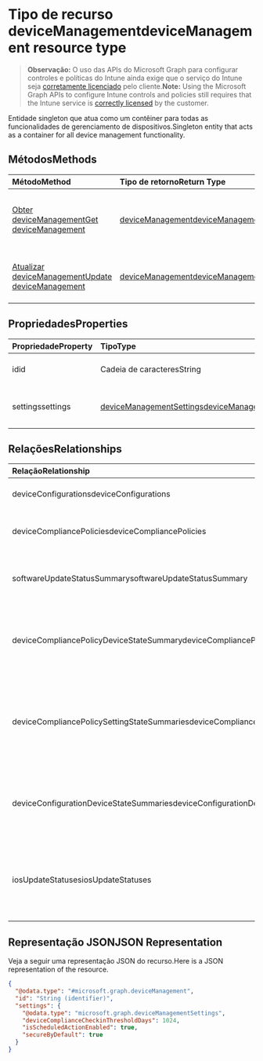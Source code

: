 # <a name="devicemanagement-resource-type"></a><span data-ttu-id="89069-101">Tipo de recurso deviceManagement</span><span class="sxs-lookup"><span data-stu-id="89069-101">deviceManagement resource type</span></span>

> <span data-ttu-id="89069-102">**Observação:** O uso das APIs do Microsoft Graph para configurar controles e políticas do Intune ainda exige que o serviço do Intune seja [corretamente licenciado](https://go.microsoft.com/fwlink/?linkid=839381) pelo cliente.</span><span class="sxs-lookup"><span data-stu-id="89069-102">**Note:** Using the Microsoft Graph APIs to configure Intune controls and policies still requires that the Intune service is [correctly licensed](https://go.microsoft.com/fwlink/?linkid=839381) by the customer.</span></span>

<span data-ttu-id="89069-103">Entidade singleton que atua como um contêiner para todas as funcionalidades de gerenciamento de dispositivos.</span><span class="sxs-lookup"><span data-stu-id="89069-103">Singleton entity that acts as a container for all device management functionality.</span></span>
## <a name="methods"></a><span data-ttu-id="89069-104">Métodos</span><span class="sxs-lookup"><span data-stu-id="89069-104">Methods</span></span>
|<span data-ttu-id="89069-105">Método</span><span class="sxs-lookup"><span data-stu-id="89069-105">Method</span></span>|<span data-ttu-id="89069-106">Tipo de retorno</span><span class="sxs-lookup"><span data-stu-id="89069-106">Return Type</span></span>|<span data-ttu-id="89069-107">Descrição</span><span class="sxs-lookup"><span data-stu-id="89069-107">Description</span></span>|
|:---|:---|:---|
|[<span data-ttu-id="89069-108">Obter deviceManagement</span><span class="sxs-lookup"><span data-stu-id="89069-108">Get deviceManagement</span></span>](../api/intune_deviceconfig_devicemanagement_get.md)|[<span data-ttu-id="89069-109">deviceManagement</span><span class="sxs-lookup"><span data-stu-id="89069-109">deviceManagement</span></span>](../resources/intune_deviceconfig_devicemanagement.md)|<span data-ttu-id="89069-110">Propriedades de leitura e relações do objeto [deviceManagement](../resources/intune_deviceconfig_devicemanagement.md).</span><span class="sxs-lookup"><span data-stu-id="89069-110">Read properties and relationships of [plannerTaskDetails](../resources/intune_deviceconfig_devicemanagement.md) object.</span></span>|
|[<span data-ttu-id="89069-111">Atualizar deviceManagement</span><span class="sxs-lookup"><span data-stu-id="89069-111">Update deviceManagement</span></span>](../api/intune_deviceconfig_devicemanagement_update.md)|[<span data-ttu-id="89069-112">deviceManagement</span><span class="sxs-lookup"><span data-stu-id="89069-112">deviceManagement</span></span>](../resources/intune_deviceconfig_devicemanagement.md)|<span data-ttu-id="89069-113">Atualiza as propriedades de um objeto [deviceManagement](../resources/intune_deviceconfig_devicemanagement.md).</span><span class="sxs-lookup"><span data-stu-id="89069-113">Update the properties of a [calendar](../resources/intune_deviceconfig_devicemanagement.md) object.</span></span>|

## <a name="properties"></a><span data-ttu-id="89069-114">Propriedades</span><span class="sxs-lookup"><span data-stu-id="89069-114">Properties</span></span>
|<span data-ttu-id="89069-115">Propriedade</span><span class="sxs-lookup"><span data-stu-id="89069-115">Property</span></span>|<span data-ttu-id="89069-116">Tipo</span><span class="sxs-lookup"><span data-stu-id="89069-116">Type</span></span>|<span data-ttu-id="89069-117">Descrição</span><span class="sxs-lookup"><span data-stu-id="89069-117">Description</span></span>|
|:---|:---|:---|
|<span data-ttu-id="89069-118">id</span><span class="sxs-lookup"><span data-stu-id="89069-118">id</span></span>|<span data-ttu-id="89069-119">Cadeia de caracteres</span><span class="sxs-lookup"><span data-stu-id="89069-119">String</span></span>|<span data-ttu-id="89069-120">Identificador exclusivo</span><span class="sxs-lookup"><span data-stu-id="89069-120">Unique Identifier</span></span>|
|<span data-ttu-id="89069-121">settings</span><span class="sxs-lookup"><span data-stu-id="89069-121">settings</span></span>|[<span data-ttu-id="89069-122">deviceManagementSettings</span><span class="sxs-lookup"><span data-stu-id="89069-122">deviceManagementSettings</span></span>](../resources/intune_deviceconfig_devicemanagementsettings.md)|<span data-ttu-id="89069-123">Configurações de nível da conta.</span><span class="sxs-lookup"><span data-stu-id="89069-123">Account level settings.</span></span>|

## <a name="relationships"></a><span data-ttu-id="89069-124">Relações</span><span class="sxs-lookup"><span data-stu-id="89069-124">Relationships</span></span>
|<span data-ttu-id="89069-125">Relação</span><span class="sxs-lookup"><span data-stu-id="89069-125">Relationship</span></span>|<span data-ttu-id="89069-126">Tipo</span><span class="sxs-lookup"><span data-stu-id="89069-126">Type</span></span>|<span data-ttu-id="89069-127">Descrição</span><span class="sxs-lookup"><span data-stu-id="89069-127">Description</span></span>|
|:---|:---|:---|
|<span data-ttu-id="89069-128">deviceConfigurations</span><span class="sxs-lookup"><span data-stu-id="89069-128">deviceConfigurations</span></span>|<span data-ttu-id="89069-129">Coleção [deviceConfiguration](../resources/intune_deviceconfig_deviceconfiguration.md)</span><span class="sxs-lookup"><span data-stu-id="89069-129">[deviceConfiguration](../resources/intune_deviceconfig_deviceconfiguration.md) collection</span></span>|<span data-ttu-id="89069-130">As configurações de dispositivos.</span><span class="sxs-lookup"><span data-stu-id="89069-130">The device configurations.</span></span>|
|<span data-ttu-id="89069-131">deviceCompliancePolicies</span><span class="sxs-lookup"><span data-stu-id="89069-131">deviceCompliancePolicies</span></span>|<span data-ttu-id="89069-132">Coleção [deviceCompliancePolicy](../resources/intune_deviceconfig_devicecompliancepolicy.md)</span><span class="sxs-lookup"><span data-stu-id="89069-132">[deviceCompliancePolicy](../resources/intune_deviceconfig_devicecompliancepolicy.md) collection</span></span>|<span data-ttu-id="89069-133">As políticas de conformidade do dispositivo.</span><span class="sxs-lookup"><span data-stu-id="89069-133">The device compliance policies.</span></span>|
|<span data-ttu-id="89069-134">softwareUpdateStatusSummary</span><span class="sxs-lookup"><span data-stu-id="89069-134">softwareUpdateStatusSummary</span></span>|[<span data-ttu-id="89069-135">softwareUpdateStatusSummary</span><span class="sxs-lookup"><span data-stu-id="89069-135">softwareUpdateStatusSummary</span></span>](../resources/intune_deviceconfig_softwareupdatestatussummary.md)|<span data-ttu-id="89069-136">O resumo do status de atualização do software.</span><span class="sxs-lookup"><span data-stu-id="89069-136">The software update status summary.</span></span>|
|<span data-ttu-id="89069-137">deviceCompliancePolicyDeviceStateSummary</span><span class="sxs-lookup"><span data-stu-id="89069-137">deviceCompliancePolicyDeviceStateSummary</span></span>|[<span data-ttu-id="89069-138">deviceCompliancePolicyDeviceStateSummary</span><span class="sxs-lookup"><span data-stu-id="89069-138">deviceCompliancePolicyDeviceStateSummary</span></span>](../resources/intune_deviceconfig_devicecompliancepolicydevicestatesummary.md)|<span data-ttu-id="89069-139">O resumo do estado de conformidade dos dispositivos para esta conta.</span><span class="sxs-lookup"><span data-stu-id="89069-139">The device compliance state summary for this account.</span></span>|
|<span data-ttu-id="89069-140">deviceCompliancePolicySettingStateSummaries</span><span class="sxs-lookup"><span data-stu-id="89069-140">deviceCompliancePolicySettingStateSummaries</span></span>|<span data-ttu-id="89069-141">Coleção [deviceCompliancePolicySettingStateSummary](../resources/intune_deviceconfig_devicecompliancepolicysettingstatesummary.md)</span><span class="sxs-lookup"><span data-stu-id="89069-141">[deviceCompliancePolicySettingStateSummary](../resources/intune_deviceconfig_devicecompliancepolicysettingstatesummary.md) collection</span></span>|<span data-ttu-id="89069-142">Os estados resumidos das configurações da política de conformidade para esta conta.</span><span class="sxs-lookup"><span data-stu-id="89069-142">The summary states of compliance policy settings for this account.</span></span>|
|<span data-ttu-id="89069-143">deviceConfigurationDeviceStateSummaries</span><span class="sxs-lookup"><span data-stu-id="89069-143">deviceConfigurationDeviceStateSummaries</span></span>|[<span data-ttu-id="89069-144">deviceConfigurationDeviceStateSummary</span><span class="sxs-lookup"><span data-stu-id="89069-144">deviceConfigurationDeviceStateSummary</span></span>](../resources/intune_deviceconfig_deviceconfigurationdevicestatesummary.md)|<span data-ttu-id="89069-145">O resumo do estado de configuração de dispositivos para esta conta.</span><span class="sxs-lookup"><span data-stu-id="89069-145">The device configuration device state summary for this account.</span></span>|
|<span data-ttu-id="89069-146">iosUpdateStatuses</span><span class="sxs-lookup"><span data-stu-id="89069-146">iosUpdateStatuses</span></span>|<span data-ttu-id="89069-147">Coleção [iosUpdateDeviceStatus](../resources/intune_deviceconfig_iosupdatedevicestatus.md)</span><span class="sxs-lookup"><span data-stu-id="89069-147">[iosUpdateDeviceStatus](../resources/intune_deviceconfig_iosupdatedevicestatus.md) collection</span></span>|<span data-ttu-id="89069-148">Os status de instalação de atualizações de software do iOS para esta conta.</span><span class="sxs-lookup"><span data-stu-id="89069-148">The IOS software update installation statuses for this account.</span></span>|

## <a name="json-representation"></a><span data-ttu-id="89069-149">Representação JSON</span><span class="sxs-lookup"><span data-stu-id="89069-149">JSON Representation</span></span>
<span data-ttu-id="89069-150">Veja a seguir uma representação JSON do recurso.</span><span class="sxs-lookup"><span data-stu-id="89069-150">Here is a JSON representation of the resource.</span></span>
<!-- {
  "blockType": "resource",
  "keyProperty": "id",
  "@odata.type": "microsoft.graph.deviceManagement"
}
-->
``` json
{
  "@odata.type": "#microsoft.graph.deviceManagement",
  "id": "String (identifier)",
  "settings": {
    "@odata.type": "microsoft.graph.deviceManagementSettings",
    "deviceComplianceCheckinThresholdDays": 1024,
    "isScheduledActionEnabled": true,
    "secureByDefault": true
  }
}
```



